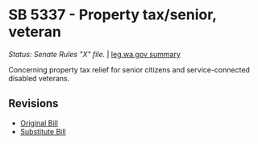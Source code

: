 # SB 5337 - Property tax/senior, veteran
*Status: Senate Rules "X" file.* | [leg.wa.gov summary](https://app.leg.wa.gov/billsummary?BillNumber=5337&Year=2021)

Concerning property tax relief for senior citizens and service-connected disabled veterans.

## Revisions
* [Original Bill](1/)
* [Substitute Bill](S/)
